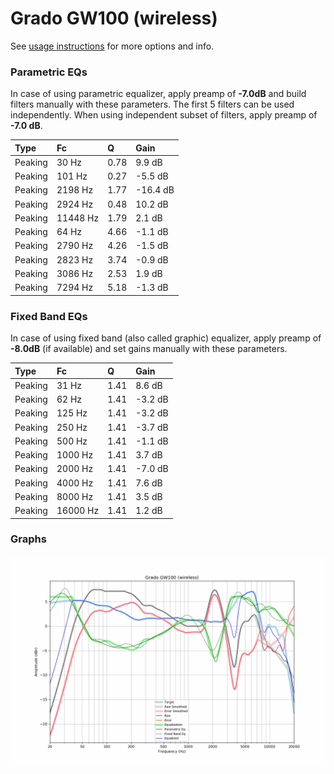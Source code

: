 # Grado GW100 (wireless)
See [usage instructions](https://github.com/jaakkopasanen/AutoEq#usage) for more options and info.

### Parametric EQs
In case of using parametric equalizer, apply preamp of **-7.0dB** and build filters manually
with these parameters. The first 5 filters can be used independently.
When using independent subset of filters, apply preamp of **-7.0 dB**.

| Type    | Fc       |    Q | Gain     |
|:--------|:---------|:-----|:---------|
| Peaking | 30 Hz    | 0.78 | 9.9 dB   |
| Peaking | 101 Hz   | 0.27 | -5.5 dB  |
| Peaking | 2198 Hz  | 1.77 | -16.4 dB |
| Peaking | 2924 Hz  | 0.48 | 10.2 dB  |
| Peaking | 11448 Hz | 1.79 | 2.1 dB   |
| Peaking | 64 Hz    | 4.66 | -1.1 dB  |
| Peaking | 2790 Hz  | 4.26 | -1.5 dB  |
| Peaking | 2823 Hz  | 3.74 | -0.9 dB  |
| Peaking | 3086 Hz  | 2.53 | 1.9 dB   |
| Peaking | 7294 Hz  | 5.18 | -1.3 dB  |

### Fixed Band EQs
In case of using fixed band (also called graphic) equalizer, apply preamp of **-8.0dB**
(if available) and set gains manually with these parameters.

| Type    | Fc       |    Q | Gain    |
|:--------|:---------|:-----|:--------|
| Peaking | 31 Hz    | 1.41 | 8.6 dB  |
| Peaking | 62 Hz    | 1.41 | -3.2 dB |
| Peaking | 125 Hz   | 1.41 | -3.2 dB |
| Peaking | 250 Hz   | 1.41 | -3.7 dB |
| Peaking | 500 Hz   | 1.41 | -1.1 dB |
| Peaking | 1000 Hz  | 1.41 | 3.7 dB  |
| Peaking | 2000 Hz  | 1.41 | -7.0 dB |
| Peaking | 4000 Hz  | 1.41 | 7.6 dB  |
| Peaking | 8000 Hz  | 1.41 | 3.5 dB  |
| Peaking | 16000 Hz | 1.41 | 1.2 dB  |

### Graphs
![](./Grado%20GW100%20(wireless).png)
